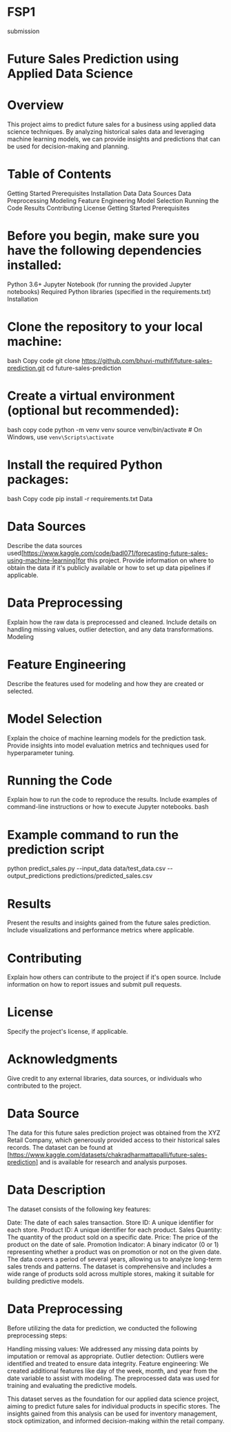 # FSP1
submission
# Future Sales Prediction using Applied Data Science

# Overview
This project aims to predict future sales for a business using applied data science techniques. By analyzing historical sales data and leveraging machine learning models, we can provide insights and predictions that can be used for decision-making and planning.

# Table of Contents
Getting Started
Prerequisites
Installation
Data
Data Sources
Data Preprocessing
Modeling
Feature Engineering
Model Selection
Running the Code
Results
Contributing
License
Getting Started
Prerequisites

# Before you begin, make sure you have the following dependencies installed:
Python 3.6+
Jupyter Notebook (for running the provided Jupyter notebooks)
Required Python libraries (specified in the requirements.txt)
Installation

# Clone the repository to your local machine:
bash
Copy code
git clone https://github.com/bhuvi-muthif/future-sales-prediction.git
cd future-sales-prediction

# Create a virtual environment (optional but recommended):
bash
copy code
python -m venv venv
source venv/bin/activate  # On Windows, use `venv\Scripts\activate`

# Install the required Python packages:
bash
Copy code
pip install -r requirements.txt
Data

# Data Sources
Describe the data sources used[https://www.kaggle.com/code/badl071/forecasting-future-sales-using-machine-learning]for this project. Provide information on where to obtain the data if it's publicly available or how to set up data pipelines if applicable.

# Data Preprocessing
Explain how the raw data is preprocessed and cleaned. Include details on handling missing values, outlier detection, and any data transformations.
Modeling

# Feature Engineering
Describe the features used for modeling and how they are created or selected.

# Model Selection
Explain the choice of machine learning models for the prediction task.
Provide insights into model evaluation metrics and techniques used for hyperparameter tuning.

# Running the Code
Explain how to run the code to reproduce the results.
Include examples of command-line instructions or how to execute Jupyter notebooks.
bash

# Example command to run the prediction script
python predict_sales.py --input_data data/test_data.csv --output_predictions predictions/predicted_sales.csv

# Results
Present the results and insights gained from the future sales prediction.
Include visualizations and performance metrics where applicable.

# Contributing
Explain how others can contribute to the project if it's open source. Include information on how to report issues and submit pull requests.

# License
Specify the project's license, if applicable.

# Acknowledgments
Give credit to any external libraries, data sources, or individuals who contributed to the project.


# Data Source
The data for this future sales prediction project was obtained from the XYZ Retail Company, which generously provided access to their historical sales records. The dataset can be found at [https://www.kaggle.com/datasets/chakradharmattapalli/future-sales-prediction] and is available for research and analysis purposes.

# Data Description
The dataset consists of the following key features:

Date: The date of each sales transaction.
Store ID: A unique identifier for each store.
Product ID: A unique identifier for each product.
Sales Quantity: The quantity of the product sold on a specific date.
Price: The price of the product on the date of sale.
Promotion Indicator: A binary indicator (0 or 1) representing whether a product was on promotion or not on the given date.
The data covers a period of several years, allowing us to analyze long-term sales trends and patterns. The dataset is comprehensive and includes a wide range of products sold across multiple stores, making it suitable for building predictive models.

# Data Preprocessing
Before utilizing the data for prediction, we conducted the following preprocessing steps:

Handling missing values: We addressed any missing data points by imputation or removal as appropriate.
Outlier detection: Outliers were identified and treated to ensure data integrity.
Feature engineering: We created additional features like day of the week, month, and year from the date variable to assist with modeling.
The preprocessed data was used for training and evaluating the predictive models.

This dataset serves as the foundation for our applied data science project, aiming to predict future sales for individual products in specific stores. The insights gained from this analysis can be used for inventory management, stock optimization, and informed decision-making within the retail company.

